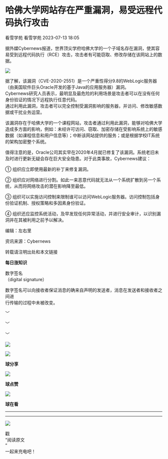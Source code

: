 #  哈佛大学网站存在严重漏洞，易受远程代码执行攻击   
看雪学苑  看雪学苑   2023-07-13 18:05  
  
据外媒Cybernews报道，世界顶尖学府哈佛大学的一个子域名存在漏洞，使其容易受到远程代码执行（RCE）攻击，攻击者有可能窃取、修改存储在该网站上的数据。  
  
  
![](https://mmbiz.qpic.cn/sz_mmbiz_png/1UG7KPNHN8H0AzltjUhfKhia1mt9ImzcXMb0xxJ0JUBMa05bSUZiaOCq9pzglEoGsibwRO6ic3x6ia044Ap5EYpVm2Q/640?wx_fmt=png "")  
  
  
据了解，该漏洞（CVE-2020-2551）是一个严重性得分9.8的WebLogic服务器（由美国软件巨头Oracle开发的基于Java的应用服务器）漏洞。  
Cybernews研究人员表示，最明显及最危险的利用场景是攻击者可以在没有任何身份验证的情况下远程执行任意代码。  
通过利用此漏洞，攻击者可以完全控制受漏洞影响的服务器，并访问、修改敏感数据或干扰业务运营。  
  
  
该漏洞存在于哈佛大学的一个课程网站，攻击者通过利用此漏洞，能够对哈佛大学造成多方面的影响，例如：未经许可访问、窃取、加密存储在受影响系统上的敏感数据（如课程信息和用户信息等）；中断该网站提供的服务；或是根据学校IT系统的架构加密整个系统。  
  
  
值得注意的是，Oracle公司其实早在2020年4月就已修复了该漏洞。系统老旧未及时进行更新无疑会存在巨大安全隐患。对于此类事故，Cybernews建议：  
  
① 组织应立即使用最新的补丁来修复漏洞。  
  
② 组织应对网络进行分割。如此一来恶意代码就无法从一个系统扩散到另一个系统，从而将网络攻击的潜在影响降至最低。  
  
③ 组织可以实施访问控制来限制谁可以访问WebLogic服务器。访问控制包括身份验证机制、授权策略和多因素身份验证。  
  
④ 组织还应监控系统活动，及早发现任何异常活动，并进行安全审计，以识别漏洞并在其被利用之前予以解决。  
  
  
  
编辑：左右里  
  
资讯来源：Cybernews  
  
转载请注明出处和本文链接  
  
  
**每日涨知识**  
  
数字签名  
（digital signature）  
  
数字签名可以向接收者保证消息的确来自声明的发送者，消息在发送者和接收者之间进  
行传输的过程中未被改变。  
  
  
﹀  
  
﹀  
  
﹀  
  
  
![](https://mmbiz.qpic.cn/mmbiz_jpg/Uia4617poZXP96fGaMPXib13V1bJ52yHq9ycD9Zv3WhiaRb2rKV6wghrNa4VyFR2wibBVNfZt3M5IuUiauQGHvxhQrA/640?wx_fmt=jpeg "")  
  
![](https://mmbiz.qpic.cn/sz_mmbiz_gif/1UG7KPNHN8E9S6vNnUMRCOictT4PicNGMgHmsIkOvEno4oPVWrhwQCWNRTquZGs2ZLYic8IJTJBjxhWVoCa47V9Rw/640?wx_fmt=gif "")  
  
**球分享**  
  
![](https://mmbiz.qpic.cn/sz_mmbiz_gif/1UG7KPNHN8E9S6vNnUMRCOictT4PicNGMgHmsIkOvEno4oPVWrhwQCWNRTquZGs2ZLYic8IJTJBjxhWVoCa47V9Rw/640?wx_fmt=gif "")  
  
**球点赞**  
  
![](https://mmbiz.qpic.cn/sz_mmbiz_gif/1UG7KPNHN8E9S6vNnUMRCOictT4PicNGMgHmsIkOvEno4oPVWrhwQCWNRTquZGs2ZLYic8IJTJBjxhWVoCa47V9Rw/640?wx_fmt=gif "")  
  
**球在看**  
  
****  
****  
  
![](https://mmbiz.qpic.cn/mmbiz_gif/1UG7KPNHN8FxuBNT7e2ZEfQZgBuH2GkFjvK4tzErD5Q56kwaEL0N099icLfx1ZvVvqzcRG3oMtIXqUz5T9HYKicA/640?wx_fmt=gif "")  
  
戳  
“阅读原文  
”  
一起来充电吧！  
  
